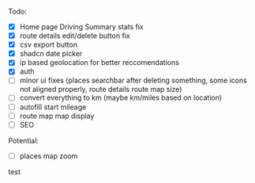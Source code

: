 Todo:

-[x] Home page Driving Summary stats fix
-[x] route details edit/delete button fix
-[x] csv export button
-[x] shadcn date picker
-[x] ip based geolocation for better reccomendations
-[x] auth
-[ ] minor ui fixes (places searchbar after deleting something, some icons not aligned properly, route details route map size)
-[ ] convert everything to km (maybe km/miles based on location)
-[ ] autofill start mileage
-[ ] route map map display
-[ ] SEO

Potential:

-[ ] places map zoom

test 